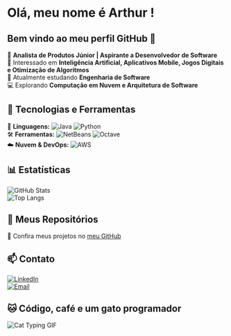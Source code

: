 # Olá, meu nome é Arthur ! 
## Bem vindo ao meu perfil GitHub 👋

🎯 **Analista de Produtos Júnior | Aspirante a Desenvolvedor de Software**  
🚀 Interessado em **Inteligência Artificial, Aplicativos Mobile, Jogos Digitais e Otimização de Algoritmos**  
📖 Atualmente estudando **Engenharia de Software**  
💻 Explorando **Computação em Nuvem e Arquitetura de Software**  

## 🚀 Tecnologias e Ferramentas  
📌 **Linguagens:** ![Java](https://img.shields.io/badge/Java-ED8B00?style=for-the-badge&logo=java&logoColor=white) ![Python](https://img.shields.io/badge/Python-3776AB?style=for-the-badge&logo=python&logoColor=white)  
🛠️ **Ferramentas:** ![NetBeans](https://img.shields.io/badge/NetBeans-1B6AC6?style=for-the-badge&logo=apache-netbeans-ide&logoColor=white) ![Octave](https://img.shields.io/badge/GNU%20Octave-0790C0?style=for-the-badge&logo=gnu-octave&logoColor=white)  
☁️ **Nuvem & DevOps:** ![AWS](https://img.shields.io/badge/AWS-232F3E?style=for-the-badge&logo=amazon-aws&logoColor=white)  

## 📊 Estatísticas  
![GitHub Stats](https://github-readme-stats.vercel.app/api?username=arthurxzx&show_icons=true&theme=dark)  
![Top Langs](https://github-readme-stats.vercel.app/api/top-langs/?username=arthurxzx&layout=compact&theme=dark)  

## 📂 Meus Repositórios  
🔗 Confira meus projetos no [meu GitHub](https://github.com/arthurxzx?tab=repositories)  

## 📫 Contato  
[![LinkedIn](https://img.shields.io/badge/LinkedIn-0077B5?style=for-the-badge&logo=linkedin&logoColor=white)](https://www.linkedin.com/in/arthur-silva-240a75a7/)  
[![Email](https://img.shields.io/badge/Gmail-D14836?style=for-the-badge&logo=gmail&logoColor=white)](mailto:arthurgomessilva@outlook.com)  

## 🐱 Código, café e um gato programador  
![Cat Typing GIF](https://media.giphy.com/media/JIX9t2j0ZTN9S/giphy.gif)
